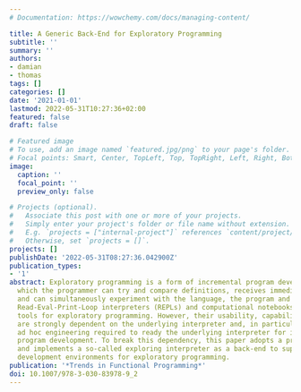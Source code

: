 ```yaml
---
# Documentation: https://wowchemy.com/docs/managing-content/

title: A Generic Back-End for Exploratory Programming
subtitle: ''
summary: ''
authors:
- damian
- thomas
tags: []
categories: []
date: '2021-01-01'
lastmod: 2022-05-31T10:27:36+02:00
featured: false
draft: false

# Featured image
# To use, add an image named `featured.jpg/png` to your page's folder.
# Focal points: Smart, Center, TopLeft, Top, TopRight, Left, Right, BottomLeft, Bottom, BottomRight.
image:
  caption: ''
  focal_point: ''
  preview_only: false

# Projects (optional).
#   Associate this post with one or more of your projects.
#   Simply enter your project's folder or file name without extension.
#   E.g. `projects = ["internal-project"]` references `content/project/deep-learning/index.md`.
#   Otherwise, set `projects = []`.
projects: []
publishDate: '2022-05-31T08:27:36.042900Z'
publication_types:
- '1'
abstract: Exploratory programming is a form of incremental program development in
  which the programmer can try and compare definitions, receives immediate feedback
  and can simultaneously experiment with the language, the program and input data.
  Read-Eval-Print-Loop interpreters (REPLs) and computational notebooks are popular
  tools for exploratory programming. However, their usability, capabilities and user-friendliness
  are strongly dependent on the underlying interpreter and, in particular, on the
  ad hoc engineering required to ready the underlying interpreter for incremental
  program development. To break this dependency, this paper adopts a principled approach
  and implements a so-called exploring interpreter as a back-end to support various
  development environments for exploratory programming.
publication: '*Trends in Functional Programming*'
doi: 10.1007/978-3-030-83978-9_2
---
```

